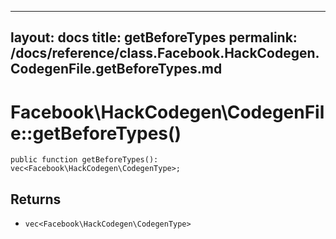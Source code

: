 
***

layout: docs
title: getBeforeTypes
permalink: /docs/reference/class.Facebook.HackCodegen.CodegenFile.getBeforeTypes.md
---







# Facebook\\HackCodegen\\CodegenFile::getBeforeTypes()




``` Hack
public function getBeforeTypes(): vec<Facebook\HackCodegen\CodegenType>;
```




## Returns




+ ` vec<Facebook\HackCodegen\CodegenType> `